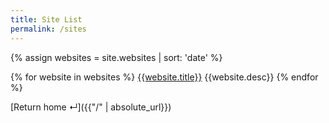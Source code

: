 ```yaml
---
title: Site List
permalink: /sites
---
```

{% assign websites = site.websites | sort: 'date' %}

{% for website in websites %}
  [{{website.title}}]({{website.uri}}) {{website.desc}}
{% endfor %}

[Return home ↵]({{"/" | absolute_url}})